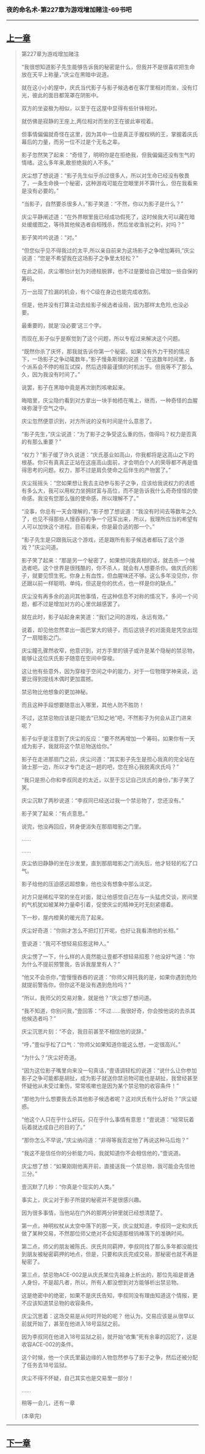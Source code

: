 ### 夜的命名术-第227章为游戏增加赌注-69书吧

--------
[上一章](./080480f726eee9f30ebd133c693638b2.md)
--------


>
>
>
>第227章为游戏增加赌注
>
>“我很想知道影子先生能够告诉我的秘密是什么，但我并不是很喜欢把生命放在天平上称量，”庆尘在黑暗中说道。
>
>就在这小小的屋中，庆氏当代影子与影子候选者在客厅里相对而坐，没有灯光，彼此的面目都笼罩在阴影中。
>
>双方的坐姿极为相似，以至于在这屋中显得有些针锋相对。
>
>就仿佛是寂静的王座上,两位相对而坐的王在彼此审视着。
>
>但事情偏偏就奇怪在这里，因为其中一位是真正手握权柄的王，掌握着庆氏幕后的力量，而另一位不过是个无名之辈。
>
>影子忽然笑了起来：“奇怪了，明明你是在拒绝我，但我偏偏还没有生气的情绪。这么多年来,敢拒绝我的人不多。”
>
>庆尘想了想说道：“影子先生似乎杀过很多人，所以对生命已经没有敬畏了，一条生命换一个秘密，这种游戏可能在您眼里并不算什么，但在我看来是没有必要的。”
>
>“当影子，自然要杀很多人，”影子笑道：“不然，你以为影子是什么？”
>
>庆尘平静阐述道：“在外界眼里我已经成功假死了，这时候我大可以藏在暗处缓缓图之，等待其他候选者自相残杀，然后坐收渔翁之利，对吗？”
>
>影子笑吟吟说道：“对。”
>
>“但您似乎见不得我过的太平,所以亲自前来为这场影子之争增加筹码,”庆尘说道：“您是不希望我在这场影子之争里太轻松？”
>
>在此之前，庆尘哪怕计划为刘德柱脱罪，也不过是要给自己增加一些自保的筹码。
>
>万一出现了捡漏的机会，有个C级在身边也能完成收割。
>
>但是，他并没有打算主动去给影子候选者设局，因为那样太危险,也没必要。
>
>最重要的，就是‘没必要’这三个字。
>
>而现在,影子似乎是察觉到了这个问题，所以专程过来解决这个问题。
>
>“既然你杀了庆怀，那我就告诉你第一个秘密。如果没有外力干预的情况下，一场影子之争动辄数年，”影子慢条斯理的说道：“在这数年时间里，各个派系会不停的相互试探，然后选择最谨慎的时机出手。但我等不了那么久，因为我没有时间了。”
>
>说罢，影子在黑暗中竟是再次剧烈咳嗽起来。
>
>晦暗里，庆尘隐约看到对方拿出一块手帕捂在嘴上，继而，一种奇怪的血腥味弥漫于空气之中。
>
>庆尘忽然便意识到，对方所说的没有时间是什么意思了。
>
>“影子先生，”庆尘说道：“为了影子之争受这么重的伤，值得吗？权力是否真的有那么重要？”
>
>“权力？”影子缓了许久说道：“庆氏基业如高山，你我都将是这高山之下的根基。你只有真真正正站在这座高山面前，才会明白个人的荣辱都不再是值得思考的问题。权力，那不过是肩负使命之后伴生的产物罢了。”
>
>庆尘摇摇头：“您如果想让我去主动参与影子之争，应该给我说权力的诱惑有多么大，我可以用权力坐拥财富与高位，而不是告诉我什么奇奇怪怪的使命感。我没有您那么强的使命感，所以理解不了。”
>
>“没事，你总有一天会理解的，”影子想了想说道：“我没有时间去等数年之久了，也见不得那些人慢吞吞的争一个冠军出来，所以，我理所应当的希望有人可以加快这个进程。目前看来，你是最合适的那一个。”
>
>“影子先生是只跟我玩这个游戏，还是跟所有影子候选者都玩了这个游戏？”庆尘问道。
>
>影子笑了起来：“那是另一个秘密了，如果想问我真相的话，就去杀一个候选者吧。这个世界是很残酷的，你不杀人，就会有人想要杀你。做庆氏的影子，就要见惯生死。你身上有血性，但血腥味还不够。这么多年没见你，你还跟以前一样聪明、单纯，但这是你的优点，也一样是你的缺点。”
>
>庆尘没有再多余的追问其他事情，在这种信息不对称的情况下，多问一个问题，都不过是增加对方的心里优越感罢了。
>
>就在此时，影子站起身来笑道：“我们之间的游戏，永远有效。”
>
>说着，却见他忽然拿出一面巴掌大的镜子，而后这镜子的对面竟是凭空出现了一扇暗影之门。
>
>庆尘瞳孔骤然收窄，他意识到，对方手里的镜子或许是某个隐秘的禁忌物，能够让这位庆氏影子随意在空间中穿梭。
>
>这让他有些意外，因为穿梭于空间之中的能力，对于一位物理学神来说，远要比得到提线木偶时更加震撼。
>
>禁忌物比他想象的更加神秘。
>
>而且这种手段想要随意出入哪里，其他人防不胜防！
>
>不过，这禁忌物应该是只能去“已知之地”吧，不然影子为何会从正门进来呢？
>
>影子似乎是注意到了庆尘的反应：“要不然再增加一个筹码，如果你有一天成为影子，我就将这个禁忌物送给你。”
>
>影子在走进那扇门之前，庆尘问道：“其实影子先生是担心我真的完全站在骑士那一边，所以才专门走这一趟的吧，您在担心我脱离庆氏吗？”
>
>“我只是担心你和李叔同走的太近，以至于忘记自己庆氏的身份，”影子笑了笑。
>
>庆尘沉默了两秒说道：“李叔同已经送过我一个禁忌物了，您还没有。”
>
>影子笑了起来：“有点意思。”
>
>说完，他没再回应，转身便消失在那扇暗影之门里。
>
>……
>
>……
>
>庆尘依旧静静的坐在沙发里，直到那扇暗影之门消失后，他才轻轻的松了口气。
>
>影子给他的压迫感远超想象，他也没有想象中那么淡定。
>
>对方只是稀松平常的坐在对面，就让他感觉自己在与一头猛虎交谈，房间里的气机犹如被某种力量牵引着，促使庆尘的精神无时无刻紧绷着。
>
>下一秒，屋内橙黄的暖光亮了起来。
>
>庆尘好奇道：“你刚才怎么不把灯打开呢，也好让我看清他的长相。”
>
>壹说道：“我可不想轻易招惹这种人。”
>
>庆尘愣了一下，什么样的人竟然能让壹都不想轻易招惹？他没好气道：“你为什么不提前预警我，告诉我屋里有人？”
>
>“他又不会杀你，”壹慢慢吞吞的说道：“你师父拜托我的是，如果你遇到危险就提前警告你，但你这不是没有遇到危险吗？”
>
>“所以，我师父的交易对象，就是他？”庆尘想了想问道。
>
>“我不知道，你别问我，”壹回答：“不过……我很好奇，你会按他说的去杀其他候选者吗？”
>
>庆尘沉思片刻：“不会，我目前甚至不相信他的说辞。”
>
>“呼，”壹似乎松了口气：“你师父如果知道你能这么想，一定很高兴。”
>
>“为什么？”庆尘好奇道。
>
>“因为这位影子嘴里向来没一句真话，”壹语调轻松的说道：“说什么让你参加影子之争可能都是胡扯，成为影子就送你禁忌物可能也是胡扯，我曾经甚至怀疑他从未受过重伤，常常咳嗽也是因为某个禁忌物的收容条件！”
>
>“那他为什么想要我去杀其他影子候选者呢？这对庆氏有什么好处？”庆尘疑惑。
>
>“他这个人只在乎什么好玩，只在乎什么事情有意思！”壹说道：“经常玩着玩着就达成自己的目的了。”
>
>“那你怎么不早说，”庆尘纳闷道：“非得等我否定他了再说这种马后炮？”
>
>“我这不是信任你的分析能力吗，我就知道你不会相信他的，”壹说道。
>
>庆尘想了想：“如果刚刚他离开前，直接送我一个禁忌物，我可能会先信他三分。”
>
>壹沉默了几秒：“你真是个现实的人类。”
>
>事实上，庆尘对于影子所提的秘密并不是很感兴趣。
>
>因为很多事情，当他站在门外的那两分钟里就已经想清楚了。
>
>第一点，神明权杖从太空中落下的那一天，庆尘就知道，李叔同一定和庆氏做了某种交易，不然那位师父绝对不会知道那根钨棒落下的准确时间。
>
>第二点，师父的朋友被陈氏、庆氏共同羁押，李叔同找了那么多年都没能找到朋友被秘密羁押的地点，但是，只要和庆氏完成交易，那秘密也就不再是秘密了。
>
>第三点，禁忌物ACE-002是从庆氏某位先祖身上析出的，那位先祖是普通人身份，不是超凡者，所以，所有人都没想到对方能够析出禁忌物。
>
>这是绝密中的绝密，如果不是庆氏告知，李叔同没有理由知道这个情报，更不应该知道禁忌物的收容条件。
>
>庆尘沉思着：这场交易是从何时开始的呢？
>他认为，交易应该是从很早以前就开始了，甚至在他进入18号监狱之前。
>
>因为李叔同在他进入18号监狱之前，就开始“收集”死有余辜的囚犯了，这是收容ACE-002的条件。
>
>这个时候，他一个庆氏里最边缘的人物忽然参与了影子之争，然后还被分配了任务去18号监狱。
>
>庆尘不得不怀疑，自己其实也是交易里一部分！
>
>……
>
>稍等一会儿，还有一章
>
>(本章完)
>
>

--------
[下一章](./17da98a531db29bc26d14a618de1053b.md)
--------
